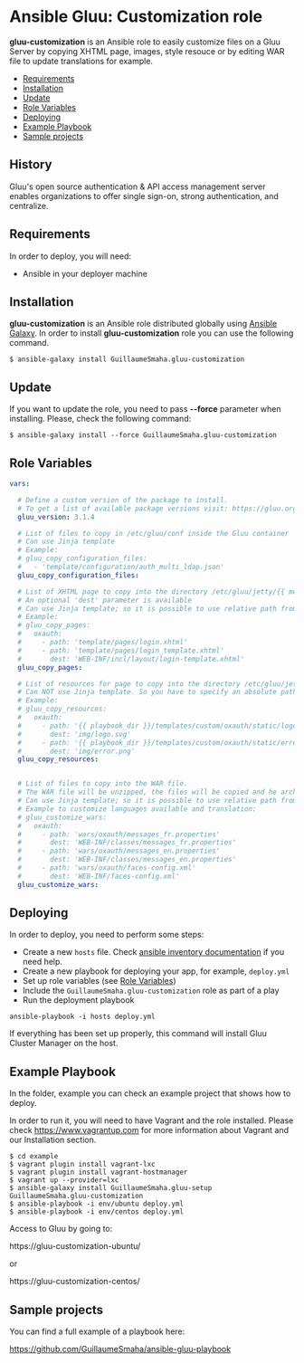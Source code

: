 Ansible Gluu: Customization role
==========

**gluu-customization** is an Ansible role to easily customize files on a Gluu Server by copying XHTML page, images, style resouce or by editing WAR file to update translations for example.


- [Requirements](#requirements)
- [Installation](#installation)
- [Update](#update)
- [Role Variables](#role-variables)
- [Deploying](#deploying)
- [Example Playbook](#example-playbook)
- [Sample projects](#sample-projects)

History
-------

Gluu's open source authentication & API access management server enables organizations to offer single sign-on, strong authentication, and centralize.

Requirements
------------

In order to deploy, you will need:

* Ansible in your deployer machine


Installation
------------

**gluu-customization** is an Ansible role distributed globally using [Ansible Galaxy](https://galaxy.ansible.com/). In order to install **gluu-customization** role you can use the following command.

```
$ ansible-galaxy install GuillaumeSmaha.gluu-customization
```


Update
------

If you want to update the role, you need to pass **--force** parameter when installing. Please, check the following command:

```
$ ansible-galaxy install --force GuillaumeSmaha.gluu-customization
```


Role Variables
--------------


```yaml
vars:

  # Define a custom version of the package to install.
  # To get a list of available package versions visit: https://gluu.org/docs/ce/
  gluu_version: 3.1.4

  # List of files to copy in /etc/gluu/conf inside the Gluu container
  # Can use Jinja template
  # Example:
  # gluu_copy_configuration_files:
  #   - 'template/configuration/auth_multi_ldap.json'
  gluu_copy_configuration_files:

  # List of XHTML page to copy into the directory /etc/gluu/jetty/{{ module }}/custom/pages
  # An optional 'dest' parameter is available
  # Can use Jinja template; so it is possible to use relative path from the 'templates' directory
  # Example:
  # gluu_copy_pages:
  #   oxauth:
  #     - path: 'template/pages/login.xhtml'
  #     - path: 'template/pages/login_template.xhtml'
  #       dest: 'WEB-INF/incl/layout/login-template.xhtml'
  gluu_copy_pages:

  # List of resources for page to copy into the directory /etc/gluu/jetty/{{ module }}/custom/static
  # Can NOT use Jinja template. So you have to specify an absolute path.
  # Example:
  # gluu_copy_resources:
  #   oxauth:
  #     - path: '{{ playbook_dir }}/templates/custom/oxauth/static/logo.svg'
  #       dest: 'img/logo.svg'
  #     - path: '{{ playbook_dir }}/templates/custom/oxauth/static/error.png'
  #       dest: 'img/error.png'
  gluu_copy_resources:


  # List of files to copy into the WAR file.
  # The WAR file will be unzipped, the files will be copied and he archive will be recreated.
  # Can use Jinja template; so it is possible to use relative path from the 'templates' directory
  # Example to customize languages available and translation:
  # gluu_customize_wars:
  #   oxauth:
  #     - path: 'wars/oxauth/messages_fr.properties'
  #       dest: 'WEB-INF/classes/messages_fr.properties'
  #     - path: 'wars/oxauth/messages_en.properties'
  #       dest: 'WEB-INF/classes/messages_en.properties'
  #     - path: 'wars/oxauth/faces-config.xml'
  #       dest: 'WEB-INF/faces-config.xml'
  gluu_customize_wars:
```

Deploying
---------

In order to deploy, you need to perform some steps:

* Create a new `hosts` file. Check [ansible inventory documentation](http://docs.ansible.com/intro_inventory.html) if you need help.
* Create a new playbook for deploying your app, for example, `deploy.yml`
* Set up role variables (see [Role Variables](#role-variables))
* Include the `GuillaumeSmaha.gluu-customization` role as part of a play
* Run the deployment playbook

```ansible-playbook -i hosts deploy.yml```

If everything has been set up properly, this command will install Gluu Cluster Manager on the host.


Example Playbook
----------------

In the folder, example you can check an example project that shows how to deploy.

In order to run it, you will need to have Vagrant and the role installed. Please check https://www.vagrantup.com for more information about Vagrant and our Installation section.

```
$ cd example
$ vagrant plugin install vagrant-lxc
$ vagrant plugin install vagrant-hostmanager
$ vagrant up --provider=lxc
$ ansible-galaxy install GuillaumeSmaha.gluu-setup GuillaumeSmaha.gluu-customization
$ ansible-playbook -i env/ubuntu deploy.yml
$ ansible-playbook -i env/centos deploy.yml
```

Access to Gluu by going to:

https://gluu-customization-ubuntu/

or

https://gluu-customization-centos/


Sample projects
---------------
You can find a full example of a playbook here:

https://github.com/GuillaumeSmaha/ansible-gluu-playbook

